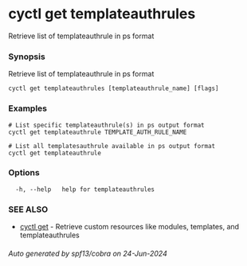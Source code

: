 # cyctl get templateauthrules

Retrieve list of templateauthrule in ps format

### Synopsis

Retrieve list of templateauthrule in ps format

```
cyctl get templateauthrules [templateauthrule_name] [flags]
```

### Examples

```
# List specific templateauthrule(s) in ps output format
cyctl get templateauthrule TEMPLATE_AUTH_RULE_NAME 

# List all templatesauthrule available in ps output format
cyctl get templateauthrule
```

### Options

```
  -h, --help   help for templateauthrules
```

### SEE ALSO

* [cyctl get](cyctl_get.md)	 - Retrieve custom resources like modules, templates, and templateauthrules

###### Auto generated by spf13/cobra on 24-Jun-2024

